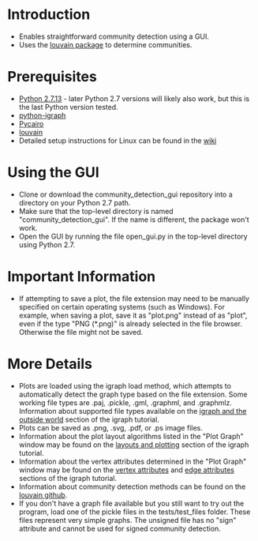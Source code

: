 Introduction
============

* Enables straightforward community detection using a GUI.
* Uses the [louvain package](https://github.com/vtraag/louvain-igraph) to determine communities.

Prerequisites
=============

* [Python 2.7.13](https://www.python.org/downloads/) - later Python 2.7 versions will likely also work, but this is the last Python version tested.
* [python-igraph](http://igraph.org/python/)
* [Pycairo](https://www.cairographics.org/pycairo/)
* [louvain](https://github.com/vtraag/louvain-igraph)
* Detailed setup instructions for Linux can be found in the [wiki](https://github.com/chriswilker/community_detection_gui/wiki)

Using the GUI
=============

* Clone or download the community_detection_gui repository into a directory on your Python 2.7 path.
* Make sure that the top-level directory is named "community_detection_gui". If the name is different, the package won't work.
* Open the GUI by running the file open_gui.py in the top-level directory using Python 2.7.

Important Information
=====================
* If attempting to save a plot, the file extension may need to be manually specified on certain operating systems (such as Windows). For example, when saving a plot, save it as "plot.png" instead of as "plot", even if the type "PNG (\*.png)" is already selected in the file browser. Otherwise the file might not be saved.

More Details
============
* Plots are loaded using the igraph load method, which attempts to automatically detect the graph type based on the file extension. Some working file types are .paj, .pickle, .gml, .graphml, and .graphmlz. Information about supported file types available on the [igraph and the outside world](http://igraph.org/python/doc/tutorial/tutorial.html#igraph-and-the-outside-world) section of the igraph tutorial.
* Plots can be saved as .png, .svg, .pdf, or .ps image files. 
* Information about the plot layout algorithms listed in the "Plot Graph" window may be found on the [layouts and plotting](http://igraph.org/python/doc/tutorial/tutorial.html#layouts-and-plotting) section of the igraph tutorial.
* Information about the vertex attributes determined in the "Plot Graph" window may be found on the [vertex attributes](http://igraph.org/python/doc/tutorial/tutorial.html#vertex-attributes-controlling-graph-plots) and [edge attributes](http://igraph.org/python/doc/tutorial/tutorial.html#edge-attributes-controlling-graph-plots) sections of the igraph tutorial.
* Information about community detection methods can be found on the [louvain github](https://github.com/vtraag/louvain-igraph).
* If you don't have a graph file available but you still want to try out the program, load one of the pickle files in the tests/test_files folder. These files represent very simple graphs. The unsigned file has no "sign" attribute and cannot be used for signed community detection.
